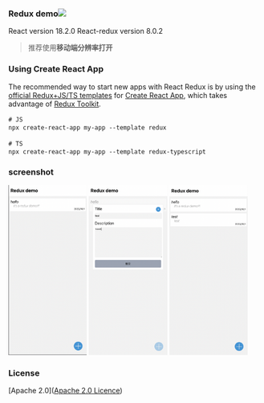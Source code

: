 ### Redux demo![](https://camo.githubusercontent.com/1698104e976c681143eb0841f9675c6f802bb7aa832afc0c7a4e719b1f3cf955/68747470733a2f2f696d672e736869656c64732e696f2f62616467652f6c6963656e73652d417061636865253230322e302d626c75652e737667)

React version 18.2.0   React-redux version 8.0.2

> 推荐使用**移动端分辨率打开**

### Using Create React App

The recommended way to start new apps with React Redux is by using the [official Redux+JS/TS templates](https://github.com/reduxjs/cra-template-redux) for [Create React App](https://github.com/facebook/create-react-app), which takes advantage of [Redux Toolkit](https://redux-toolkit.js.org/).

```
# JS
npx create-react-app my-app --template redux

# TS
npx create-react-app my-app --template redux-typescript
```

### screenshot

<img src="https://github.com/caro1xxx/Redux-tutorials-demo/blob/main/screenshot/1.png?raw=true" alt="40" style="zoom:33%;" />

<img src="https://github.com/caro1xxx/Redux-tutorials-demo/blob/main/screenshot/2.png?raw=true" style="zoom:33%;" />

<img src="https://github.com/caro1xxx/Redux-tutorials-demo/blob/main/screenshot/3.png?raw=true" style="zoom:33%;" />

### License

[Apache 2.0]([Apache 2.0 Licence](https://www.apache.org/licenses/LICENSE-2.0))